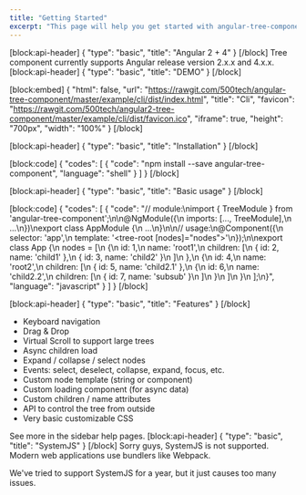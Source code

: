 ```yaml
---
title: "Getting Started"
excerpt: "This page will help you get started with angular-tree-component.\nYou'll be up and running in a jiffy!"
---
```

[block:api-header]
{
  "type": "basic",
  "title": "Angular 2 + 4"
}
[/block]
Tree component currently supports Angular release version 2.x.x and 4.x.x.
[block:api-header]
{
  "type": "basic",
  "title": "DEMO"
}
[/block]

[block:embed]
{
  "html": false,
  "url": "https://rawgit.com/500tech/angular-tree-component/master/example/cli/dist/index.html",
  "title": "Cli",
  "favicon": "https://rawgit.com/500tech/angular2-tree-component/master/example/cli/dist/favicon.ico",
  "iframe": true,
  "height": "700px",
  "width": "100%"
}
[/block]

[block:api-header]
{
  "type": "basic",
  "title": "Installation"
}
[/block]

[block:code]
{
  "codes": [
    {
      "code": "npm install --save angular-tree-component",
      "language": "shell"
    }
  ]
}
[/block]

[block:api-header]
{
  "type": "basic",
  "title": "Basic usage"
}
[/block]

[block:code]
{
  "codes": [
    {
      "code": "// module:\nimport { TreeModule } from 'angular-tree-component';\n\n@NgModule({\n  imports: [..., TreeModule],\n  ...\n})\nexport class AppModule {\n  ...\n}\n\n// usage:\n@Component({\n  selector: 'app',\n  template: '<tree-root [nodes]=\"nodes\"></tree-root>'\n});\n\nexport class App {\n  nodes = [\n    {\n      id: 1,\n      name: 'root1',\n      children: [\n        { id: 2, name: 'child1' },\n        { id: 3, name: 'child2' }\n      ]\n    },\n    {\n      id: 4,\n      name: 'root2',\n      children: [\n        { id: 5, name: 'child2.1' },\n        {\n          id: 6,\n          name: 'child2.2',\n          children: [\n            { id: 7, name: 'subsub' }\n          ]\n        }\n      ]\n    }\n  ];\n}",
      "language": "javascript"
    }
  ]
}
[/block]

[block:api-header]
{
  "type": "basic",
  "title": "Features"
}
[/block]
* Keyboard navigation
* Drag & Drop
* Virtual Scroll to support large trees
* Async children load
* Expand / collapse / select nodes
* Events: select, deselect, collapse, expand, focus, etc.
* Custom node template (string or component)
* Custom loading component (for async data)
* Custom children / name attributes
* API to control the tree from outside
* Very basic customizable CSS

See more in the sidebar help pages.
[block:api-header]
{
  "type": "basic",
  "title": "SystemJS"
}
[/block]
Sorry guys, SystemJS is not supported.
Modern web applications use bundlers like Webpack.

We've tried to support SystemJS for a year, but it just causes too many issues.